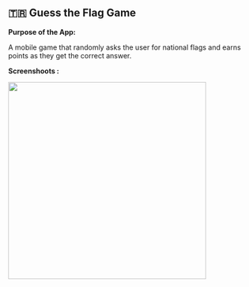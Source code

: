 ## 🇹🇷 Guess the Flag Game

**Purpose of the App:**

A mobile game that randomly asks the user for national flags and earns points as they get the correct answer.

**Screenshoots :**

<img src="screenshot.gif" width="400"/>
